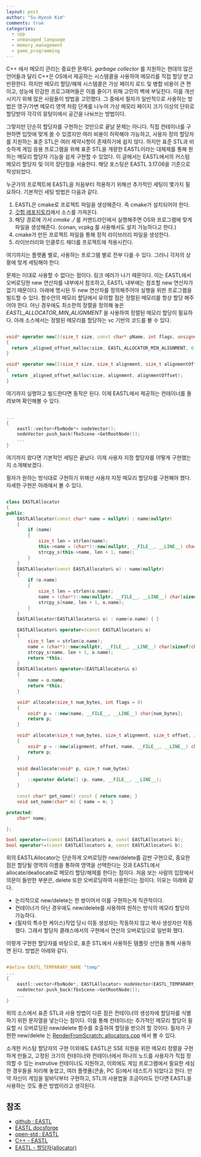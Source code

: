 ```yaml
---
layout: post
author: "Su-Hyeok Kim"
comments: true
categories:
  - cpp
  - unmanaged_language
  - memory_management
  - game_programming
---
```


 C++ 에서 메모리 관리는 중요한 문제다. _garbage collector_ 를 지원하는 현대의 많은 언어들과 달리 C++은 OS에서 제공하는 시스템콜을 사용하여 메모리를 직접 할당 받고 반환한다. 하지만 메모리 할당/해제 시스템콜은 가상 페이지 로드 및 병합 비용이 큰 편이고, 성능에 민감한 프로그래머들은 이를 줄이기 위해 고민의 벽에 부딫친다. 이를 개선시키기 위해 많은 사람들이 방법을 고민했다. 그 중에서 필자가 일반적으로 사용하는 방법은 영구/가변 메모리 영역 처럼 단계를 나누어 가상 메모리 페이지 크기 이상의 단위로 할당받아 각각의 뭉텅이에서 공간을 나눠쓰는 방법이다.

 그렇지만 단순히 할당자를 구현하는 것만으로 끝날 문제는 아니다. 직접 컨테이너를 구현하면 입맛에 맞게 쓸 수 있겠지만 여러 비용이 허락해야 가능하고, 사용자 정의 할당자를 지원하는 표준 STL은 여러 제약사항이 존재하기에 쉽지 않다. 하지만 표준 STL과 비슷하게 게임 응용 프로그램을 위해 표준 STL을 개량한 EASTL이라는 대체제를 통해 원하는 메모리 할당자 기능을 쉽게 구현할 수 있었다. 이 글에서는  EASTL에서의 커스텀 메모리 할당자 및 이의 장단점을 서술한다. 해당 포스팅은 EASTL 3.17.06을 기준으로 작성되었다.

<!-- more -->

 누군가의 프로젝트에 EASTL을 처음부터 적용하기 위해선 추가적인 세팅이 몇가지 필요하다. 기본적인 세팅 방법은 다음과 같다.

  1. EASTL은 cmake로 프로젝트 파일을 생성해준다. 즉 cmake가 설치되어야 한다.
  2. [깃헙 레포지토리](https://github.com/electronicarts/EASTL)에서 소스를 가져온다.
  3. 해당 경로에 가서 _cmake ./_ 를 커맨드라인에서 실행해주면 OS와 프로그램에 맞게 파일을 생성해준다. (conan, vcpkg 를 사용해서도 설치 가능하다고 한다.)
  4. cmake가 만든 프로젝트 파일을 통해 정적 라이브러리 파일을 생성한다.
  5. 라이브러리와 인클루드 헤더를 프로젝트에 적용시킨다.

 여기까지는 플랫폼 별로, 사용하는 프로그램 별로 전부 다를 수 있다. 그러니 각자의 상황에 맞게 세팅해야 한다. 
 
 문제는 이대로 사용할 수 없다는 점이다. 링크 에러가 나기 때문이다. 이는 EASTL에서 오버로딩한 new 연산자를 내부에서 참조하고, EASTL 내부에는 참조할 new 연산자가 없기 때문이다. 아래에 명시된 두 new 연산자를 정의해주어야 실행을 위한 프로그램을 빌드할 수 있다. 함수안의 메모리 할당에서 유의할 점은 정렬된 메모리를 항상 할당 해주어야 한다. 아닌 경우에도 최소한의 정렬을 정의해 놓은 _EASTL_ALLOCATOR_MIN_ALIGNMENT_ 을 사용하여 정렬된 메모리 할당이 필요하다. 아래 소스에서는 정렬된 메모리를 할당하는 vc 기반의 코드를 볼 수 있다.

```cpp

void* operator new[](size_t size, const char* pName, int flags, unsigned debugFlags, const char* file, int line)
{
  return _aligned_offset_malloc(size, EASTL_ALLOCATOR_MIN_ALIGNMENT, 0);
}

void* operator new[](size_t size, size_t alignment, size_t alignmentOffset, const char* pName, int flags, unsigned debugFlags, const char* file, int line)
{
  return _aligned_offset_malloc(size, alignment, alignmentOffset);
}

```

 여기까지 실행하고 빌드한다면 동작은 된다. 이제 EASTL에서 제공하는 컨테이너를 돌려보며 확인해볼 수 있다. 
 
``` cpp

... 
{
    eastl::vector<FbxNode*> nodeVector();
    nodeVector.push_back(fbxScene->GetRootNode());
    ...
}

```
 
 여기까지 왔다면 기본적인 세팅은 끝났다. 이제 사용자 지정 할당자를 어떻게 구현했는지 소개해보겠다. 
 
 필자가 원하는 방식대로 구현하기 위해선 사용자 지정 메모리 할당자를 구현해야 했다. 자세한 구현은 아래에서 볼 수 있다.

```cpp

class EASTLAllocator
{
public:
	EASTLAllocator(const char* name = nullptr) : name(nullptr)
	{
		if (name)
		{
			size_t len = strlen(name);
			this->name = (char*)::new(nullptr, __FILE__, __LINE__) char[sizeof(char) * (len + 1)];
			strcpy_s(this->name, len + 1, name);
		}
	}
	EASTLAllocator(const EASTLAllocator& o) : name(nullptr)
	{
		if (o.name)
		{
			size_t len = strlen(o.name);
			name = (char*)::new(nullptr, __FILE__, __LINE__) char[sizeof(char) * (len + 1)];
			strcpy_s(name, len + 1, o.name);
		}
	}
	EASTLAllocator(EASTLAllocator&& o) : name(o.name) { }

	EASTLAllocator& operator=(const EASTLAllocator& o)
	{
		size_t len = strlen(o.name);
		name = (char*)::new(nullptr, __FILE__, __LINE__) char[sizeof(char) * (len + 1)];
		strcpy_s(name, len + 1, o.name);
		return *this;
	}
	EASTLAllocator& operator=(EASTLAllocator&& o)
	{
		name = o.name;
		return *this;
	}

	void* allocate(size_t num_bytes, int flags = 0)
	{
		void* p = ::new(name, __FILE__, __LINE__) char[num_bytes];
		return p;
	}

	void* allocate(size_t num_bytes, size_t alignment, size_t offset, int flags = 0)
	{
		void* p = ::new(alignment, offset, name, __FILE__, __LINE__) char[num_bytes];
		return p;
	}

	void deallocate(void* p, size_t num_bytes)
	{
		::operator delete[] (p, name, __FILE__, __LINE__);
	}

	const char* get_name() const { return name; }
	void set_name(char* n) { name = n; }

protected:
	char* name;

};

bool operator==(const EASTLAllocator& a, const EASTLAllocator& b);
bool operator!=(const EASTLAllocator& a, const EASTLAllocator& b);
```

 위의 EASTLAllocator는 단순하게 오버로딩한 new/delete를 감싼 구현으로, 중요한 점은 할당될 영역의 이름을 통하여 영역을 선택한다는 것과 EASTL에서 allocate/deallocate로 메모리 할당/해제를 한다는 점이다. 
 처음 보는 사람의 입장에서 의문이 들만한 부분은, delete 또한 오버로딩하여 사용한다는 점이다. 이유는 아래와 같다.

 - 논리적으로 new/delete는 한 쌍이어서 이를 구현하는게 직관적이다.
 - 컨테이너가 아닌 경우에도 new/delete를 사용하여 원하는 방식의 메모리 할당이 가능하다.
 - (필자의 특수한 케이스)작업 당시 이동 생성자는 작동하지 않고 복사 생성자만 작동했다. 그래서 할당자 클래스에서의 구현에서 연산자 오버로딩으로 일반화 했다.
 
 이렇게 구현한 할당자를 바탕으로, 표준 STL에서 사용하든 템플릿 선언을 통해 사용하면 된다. 방법은 아래와 같다.

``` cpp

#define EASTL_TEMPARARY_NAME "temp"
... 
{
    eastl::vector<FbxNode*, EASTLAllocator> nodeVector(EASTL_TEMPARARY_NAME);
    nodeVector.push_back(fbxScene->GetRootNode());
    ...
}

```

위의 소스에서 표준 STL과 사용 방법이 다른 점은 컨테이너의 생성자에 할당자를 식별하기 위한 문자열을 넣는다는 점이다. 이를 통해 컨테이너는 추가적인 메모리 할당이 필요할 시 오버로딩된 new/delete 함수를 호출하여 할당을 받으려 할 것이다. 필자가 구현한 new/delete 는 [RenderFromScratch: allocators.cpp](https://github.com/suhyeokkim/RenderFromScratch/blob/master/Framework/source/allocators.cpp) 에서 볼 수 있다.

소개한 커스텀 할당자의 구현 이외에도 EASTL은 SSE 지원을 위한 메모리 정렬을 구현하게 만들고, 고정된 크기의 컨테이너와 컨테이너에서 하나의 노드를 사용자가 직접 정의할 수 있는 instrutive 컨테이너도 지원하고, 이외에도 게임 프로그램에서 필요한 세심한 경우들을 처리해 놓았고, 여러 플랫폼(콘솔, PC 등)에서 테스트가 되었다고 한다. 만약 자신이 게임을 밑바닥부터 구현하고, STL의 사용법을 조금이라도 안다면 EASTL을 사용하는 것도 좋은 방법이라고 생각된다.

## 참조

- [github : EASTL](https://github.com/electronicarts/EASTL)
- [EASTL docsforge](https://eastl.docsforge.com/)
- [open-std : EASTL](http://www.open-std.org/jtc1/sc22/wg21/docs/papers/2007/n2271.html)
- [C++ - EASTL](https://jacking75.github.io/Cpp_EASTL/)
- [EASTL - 할당자(allocator)](http://ohyecloudy.com/pnotes/archives/250/)

